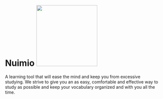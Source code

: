 # Nuimio <img src="https://nuimio.com/images/svgs/static%20logo.svg" width="200" height="200" />
A learning tool that will ease the mind and keep you from excessive studying. We strive to give you an as easy, comfortable and effective way to study as possible and keep your vocabulary organized and with you all the time.
